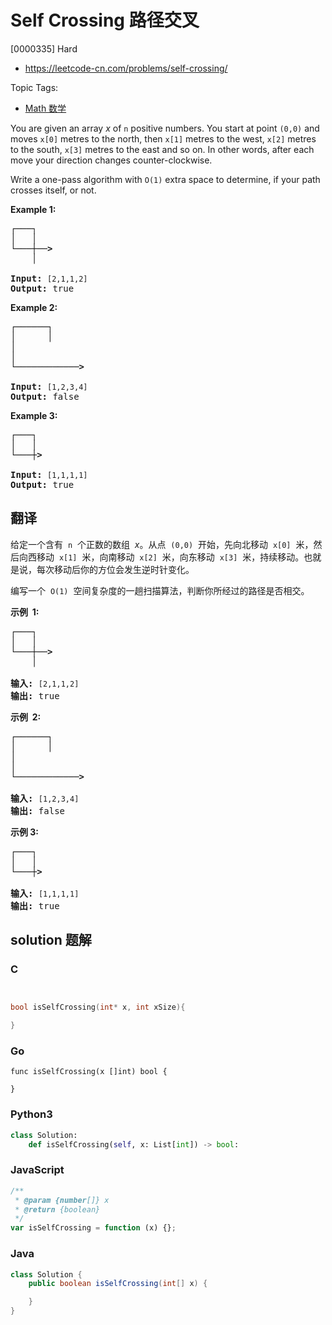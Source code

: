 # Self Crossing 路径交叉

[0000335] Hard

- https://leetcode-cn.com/problems/self-crossing/

Topic Tags:

- [Math 数学](https://leetcode-cn.com/tag/math/)

You are given an array _x_ of `n` positive numbers. You start at point `(0,0)` and moves `x[0]` metres to the north, then `x[1]` metres to the west, `x[2]` metres to the south, `x[3]` metres to the east and so on. In other words, after each move your direction changes counter-clockwise.

Write a one-pass algorithm with `O(1)` extra space to determine, if your path crosses itself, or not.

**Example 1:**

<pre><strong>┌───┐
│ &nbsp; │
└───┼──&gt;
&nbsp; &nbsp; │

Input: </strong><code>[2,1,1,2]</code>
<strong>Output: </strong>true
</pre>

**Example 2:**

<pre><strong>┌──────┐
│ &nbsp; &nbsp; &nbsp;│
│
│
└────────────&gt;

Input:</strong> <code>[1,2,3,4]</code>
<strong>Output: </strong>false 
</pre>

**Example 3:**

<pre><strong>┌───┐
│ &nbsp; │
└───┼&gt;

Input:</strong> <code>[1,1,1,1]</code>
<strong>Output:</strong> true 
</pre>

## 翻译

给定一个含有  `n`  个正数的数组  *x*。从点  `(0,0)`  开始，先向北移动  `x[0]`  米，然后向西移动  `x[1]`  米，向南移动  `x[2]`  米，向东移动  `x[3]`  米，持续移动。也就是说，每次移动后你的方位会发生逆时针变化。

编写一个  `O(1)`  空间复杂度的一趟扫描算法，判断你所经过的路径是否相交。

**示例  1:**

<pre><strong>┌───┐
│ &nbsp; │
└───┼──&gt;
&nbsp; &nbsp; │

输入: </strong><code>[2,1,1,2]</code>
<strong>输出:</strong> true 
</pre>

**示例  2:**

<pre><strong>┌──────┐
│ &nbsp; &nbsp; &nbsp;│
│
│
└────────────&gt;

输入: </strong><code>[1,2,3,4]</code>
<strong>输出: </strong>false 
</pre>

**示例 3:**

<pre><strong>┌───┐
│ &nbsp; │
└───┼&gt;

输入:</strong> <code>[1,1,1,1]</code>
<strong>输出:</strong> true 
</pre>

## solution 题解

### C

```c


bool isSelfCrossing(int* x, int xSize){

}


```

### Go

```golang
func isSelfCrossing(x []int) bool {

}
```

### Python3

```python
class Solution:
    def isSelfCrossing(self, x: List[int]) -> bool:

```

### JavaScript

```javascript
/**
 * @param {number[]} x
 * @return {boolean}
 */
var isSelfCrossing = function (x) {};
```

### Java

```java
class Solution {
    public boolean isSelfCrossing(int[] x) {

    }
}
```
